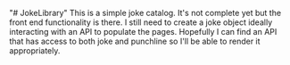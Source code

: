 "# JokeLibrary" 
This is a simple joke catalog.  It's not complete yet but the front end functionality is there.  I still need to create a joke object ideally interacting with an API to populate the pages.  Hopefully I can find an API that has access to both joke and punchline so I'll be able to render it appropriately.
